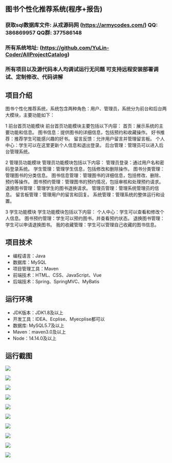 ## 图书个性化推荐系统(程序+报告)

###  获取sql数据库文件: 从戎源码网 (https://armycodes.com/) QQ: 386869957 QQ群: 377586148
###  所有系统地址: (https://github.com/YuLin-Coder/AllProjectCatalog) 
###  所有项目以及源代码本人均调试运行无问题 可支持远程安装部署调试、定制修改、代码讲解

## 项目介绍
图书个性化推荐系统，系统包含两种角色：用户、管理员，系统分为前台和后台两大模块，主要功能如下：

1 前台首页功能模块
前台首页功能模块主要包括以下内容：
首页：展示系统的主要功能和信息。
图书信息：提供图书的详细信息，包括预约和收藏操作。
好书推荐：推荐学生可能感兴趣的好书。
留言反馈：允许用户留言并管理留言板。
个人中心：学生可以在这里更新个人信息和退出登录。
后台管理：管理员可以进入后台管理系统。

2 管理员功能模块
管理员功能模块包括以下内容：
管理员登录：通过用户名和密码登录系统。
学生管理：管理学生信息，包括修改和删除操作。
图书分类管理：管理图书的分类信息。
图书信息管理：管理图书的详细信息，包括修改、删除、预约等操作。
图书预约管理：管理图书的预约情况，包括审核和处理预约请求。
退换图书管理：管理学生的图书退换请求。
管理员管理：管理系统管理员的信息。
留言板管理：管理用户的留言和回复。
系统管理：管理系统的整体运行和设置。

3 学生功能模块
学生功能模块包括以下内容：
个人中心：学生可以查看和修改个人信息。
图书预约管理：学生可以预约图书，并查看预约状态。
退换图书管理：学生可以申请退换图书。
我的收藏管理：学生可以管理自己收藏的图书信息。

## 项目技术
- 编程语言：Java
- 数据库：MySQL
- 项目管理工具：Maven
- 前端技术：HTML、CSS、JavaScript、Vue
- 后端技术：Spring、SpringMVC、MyBatis

## 运行环境
- JDK版本：JDK1.8及以上
- 开发工具：IDEA、Ecplise、Myecplise都可以
- 数据库: MySQL5.7及以上
- Maven：maven3.0及以上
- Node：14.14.0及以上

## 运行截图
![](screenshot/1.png)

![](screenshot/2.png)

![](screenshot/3.png)

![](screenshot/4.png)

![](screenshot/5.png)

![](screenshot/6.png)

![](screenshot/7.png)

![](screenshot/8.png)

![](screenshot/9.png)

![](screenshot/10.png)